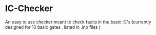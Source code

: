 # IC-Checker
An easy to use checker meant to check faults in the basic IC's (currently designed for 10 basic gates , listed in .ino files )
